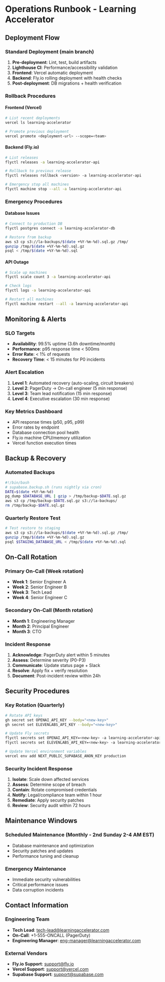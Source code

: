 # Operations Runbook - Learning Accelerator

## Deployment Flow

### Standard Deployment (main branch)
1. **Pre-deployment**: Lint, test, build artifacts
2. **Lighthouse CI**: Performance/accessibility validation
3. **Frontend**: Vercel automatic deployment
4. **Backend**: Fly.io rolling deployment with health checks
5. **Post-deployment**: DB migrations + health verification

### Rollback Procedures

#### Frontend (Vercel)
```bash
# List recent deployments
vercel ls learning-accelerator

# Promote previous deployment
vercel promote <deployment-url> --scope=<team>
```

#### Backend (Fly.io)
```bash
# List releases
flyctl releases -a learning-accelerator-api

# Rollback to previous release
flyctl releases rollback <version> -a learning-accelerator-api

# Emergency stop all machines
flyctl machine stop --all -a learning-accelerator-api
```

### Emergency Procedures

#### Database Issues
```bash
# Connect to production DB
flyctl postgres connect -a learning-accelerator-db

# Restore from backup
aws s3 cp s3://la-backups/$(date +%Y-%m-%d).sql.gz /tmp/
gunzip /tmp/$(date +%Y-%m-%d).sql.gz
psql < /tmp/$(date +%Y-%m-%d).sql
```

#### API Outage
```bash
# Scale up machines
flyctl scale count 3 -a learning-accelerator-api

# Check logs
flyctl logs -a learning-accelerator-api

# Restart all machines
flyctl machine restart --all -a learning-accelerator-api
```

## Monitoring & Alerts

### SLO Targets
- **Availability**: 99.5% uptime (3.6h downtime/month)
- **Performance**: p95 response time < 500ms
- **Error Rate**: < 1% of requests
- **Recovery Time**: < 15 minutes for P0 incidents

### Alert Escalation
1. **Level 1**: Automated recovery (auto-scaling, circuit breakers)
2. **Level 2**: PagerDuty → On-call engineer (5 min response)
3. **Level 3**: Team lead notification (15 min response)
4. **Level 4**: Executive escalation (30 min response)

### Key Metrics Dashboard
- API response times (p50, p95, p99)
- Error rates by endpoint
- Database connection pool health
- Fly.io machine CPU/memory utilization
- Vercel function execution times

## Backup & Recovery

### Automated Backups
```bash
#!/bin/bash
# supabase.backup.sh (runs nightly via cron)
DATE=$(date +%Y-%m-%d)
pg_dump $DATABASE_URL | gzip > /tmp/backup-$DATE.sql.gz
aws s3 cp /tmp/backup-$DATE.sql.gz s3://la-backups/
rm /tmp/backup-$DATE.sql.gz
```

### Quarterly Restore Test
```bash
# Test restore to staging
aws s3 cp s3://la-backups/$(date +%Y-%m-%d).sql.gz /tmp/
gunzip /tmp/$(date +%Y-%m-%d).sql.gz
psql $STAGING_DATABASE_URL < /tmp/$(date +%Y-%m-%d).sql
```

## On-Call Rotation

### Primary On-Call (Week rotation)
- **Week 1**: Senior Engineer A
- **Week 2**: Senior Engineer B  
- **Week 3**: Tech Lead
- **Week 4**: Senior Engineer C

### Secondary On-Call (Month rotation)
- **Month 1**: Engineering Manager
- **Month 2**: Principal Engineer
- **Month 3**: CTO

### Incident Response
1. **Acknowledge**: PagerDuty alert within 5 minutes
2. **Assess**: Determine severity (P0-P3)
3. **Communicate**: Update status page + Slack
4. **Resolve**: Apply fix + verify resolution
5. **Document**: Post-incident review within 24h

## Security Procedures

### Key Rotation (Quarterly)
```bash
# Rotate API keys
gh secret set OPENAI_API_KEY --body="<new-key>"
gh secret set ELEVENLABS_API_KEY --body="<new-key>"

# Update Fly secrets
flyctl secrets set OPENAI_API_KEY=<new-key> -a learning-accelerator-api
flyctl secrets set ELEVENLABS_API_KEY=<new-key> -a learning-accelerator-api

# Update Vercel environment variables
vercel env add NEXT_PUBLIC_SUPABASE_ANON_KEY production
```

### Security Incident Response
1. **Isolate**: Scale down affected services
2. **Assess**: Determine scope of breach
3. **Contain**: Rotate compromised credentials
4. **Notify**: Legal/compliance team within 1 hour
5. **Remediate**: Apply security patches
6. **Review**: Security audit within 72 hours

## Maintenance Windows

### Scheduled Maintenance (Monthly - 2nd Sunday 2-4 AM EST)
- Database maintenance and optimization
- Security patches and updates
- Performance tuning and cleanup

### Emergency Maintenance
- Immediate security vulnerabilities
- Critical performance issues
- Data corruption incidents

## Contact Information

### Engineering Team
- **Tech Lead**: tech-lead@learningaccelerator.com
- **On-Call**: +1-555-ONCALL (PagerDuty)
- **Engineering Manager**: eng-manager@learningaccelerator.com

### External Vendors
- **Fly.io Support**: support@fly.io
- **Vercel Support**: support@vercel.com  
- **Supabase Support**: support@supabase.com